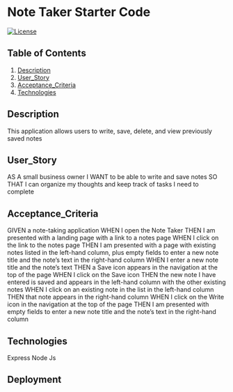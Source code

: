 # Note Taker Starter Code
[![License](https://img.shields.io/badge/License-Apache_2.0-blue.svg)](https://opensource.org/licenses/Apache-2.0) 

## Table of Contents
1. [Description](#Description)
2. [User_Story](#User_Story)
3. [Acceptance_Criteria](#Acceptance_Criteria)
4. [Technologies](#Technologies)

## Description
This application allows users to write, save, delete, and view previously saved notes

## User_Story
AS A small business owner
I WANT to be able to write and save notes
SO THAT I can organize my thoughts and keep track of tasks I need to complete
## Acceptance_Criteria
GIVEN a note-taking application
WHEN I open the Note Taker
THEN I am presented with a landing page with a link to a notes page
WHEN I click on the link to the notes page
THEN I am presented with a page with existing notes listed in the left-hand column, plus empty fields to enter a new note title and the note’s text in the right-hand column
WHEN I enter a new note title and the note’s text
THEN a Save icon appears in the navigation at the top of the page
WHEN I click on the Save icon
THEN the new note I have entered is saved and appears in the left-hand column with the other existing notes
WHEN I click on an existing note in the list in the left-hand column
THEN that note appears in the right-hand column
WHEN I click on the Write icon in the navigation at the top of the page
THEN I am presented with empty fields to enter a new note title and the note’s text in the right-hand column

## Technologies
Express
Node Js

## Deployment


